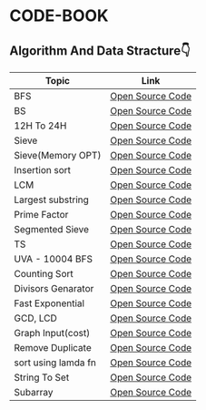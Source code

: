 # CODE-BOOK
## Algorithm And Data Stracture:point_down:

Topic              | Link
-------------------|--------
BFS                |[Open Source Code](https://raw.githubusercontent.com/Aronnok093/CODE-BOOK/master/Algorithm/BFS.cpp)
BS                 |[Open Source Code](https://github.com/Aronnok093/CODE-BOOK/blob/master/Algorithm/Binary%20search.cpp)
12H To 24H         |[Open Source Code](https://github.com/Aronnok093/CODE-BOOK/blob/master/Algorithm/12%20hour%20to%2024%20hour%20format.cpp)
Sieve              |[Open Source Code](https://github.com/Aronnok093/CODE-BOOK/blob/master/Algorithm/Get%20Prime.txt)
Sieve(Memory OPT)  |[Open Source Code](https://github.com/Aronnok093/CODE-BOOK/blob/master/Algorithm/Get%20Prime2.txt)
Insertion sort     |[Open Source Code](https://github.com/Aronnok093/CODE-BOOK/blob/master/Algorithm/Insertion%20sort.cpp)
LCM                |[Open Source Code](https://github.com/Aronnok093/CODE-BOOK/blob/master/Algorithm/LCM%20UP%20TO%20N%20NUMBER.txt)
Largest substring  |[Open Source Code](https://github.com/Aronnok093/CODE-BOOK/blob/master/Algorithm/Largest%20substring%20with%20same%20Characters.cpp)
Prime Factor       |[Open Source Code](https://github.com/Aronnok093/CODE-BOOK/blob/master/Algorithm/PrimeFactor.txt)
Segmented Sieve    |[Open Source Code](https://github.com/Aronnok093/CODE-BOOK/blob/master/Algorithm/Segmented%20Sieve.txt)
TS                 |[Open Source Code](https://github.com/Aronnok093/CODE-BOOK/blob/master/Algorithm/Ternary%20Search.cpp)
UVA - 10004 BFS    |[Open Source Code](https://github.com/Aronnok093/CODE-BOOK/blob/master/Algorithm/UVA%20-%2010004%20BFS.cpp)
Counting Sort      |[Open Source Code](https://github.com/Aronnok093/CODE-BOOK/blob/master/Algorithm/counting%20short.cpp)
Divisors Genarator |[Open Source Code](https://github.com/Aronnok093/CODE-BOOK/blob/master/Algorithm/divisors.txt)
Fast Exponential   |[Open Source Code](https://github.com/Aronnok093/CODE-BOOK/blob/master/Algorithm/fast%20exponential.txt)
GCD, LCD           |[Open Source Code](https://github.com/Aronnok093/CODE-BOOK/blob/master/Algorithm/gcd%20and%20lcd.txt)
Graph Input(cost)  |[Open Source Code](https://github.com/Aronnok093/CODE-BOOK/blob/master/Algorithm/graph%20Theory%20input%20output%20with%20cost.cpp)
Remove Duplicate   |[Open Source Code](https://github.com/Aronnok093/CODE-BOOK/blob/master/Algorithm/set.cpp)
sort using lamda fn|[Open Source Code](https://github.com/Aronnok093/CODE-BOOK/blob/master/Algorithm/sort%20using%20lamda.txt)
String To Set      |[Open Source Code](https://github.com/Aronnok093/CODE-BOOK/blob/master/Algorithm/string%20to%20set.cpp)
Subarray           |[Open Source Code](https://raw.githubusercontent.com/Aronnok093/CODE-BOOK/master/Algorithm/Subarray.txt)



           
